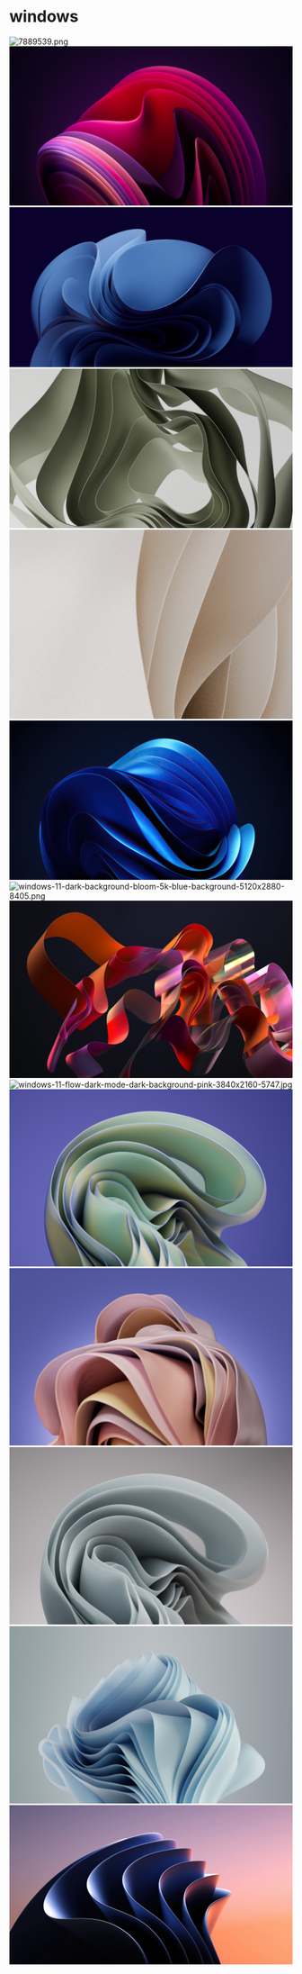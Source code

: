 # windows

<img src="7889539.png" alt="7889539.png">

<img src="7889565.jpg" alt="7889565.jpg">

<img src="blue-background-abstract-background-windows-11-3840x2160-8846.jpg" alt="blue-background-abstract-background-windows-11-3840x2160-8846.jpg">

<img src="photo-1735615479428-1e0e932daf62.png" alt="photo-1735615479428-1e0e932daf62.png">

<img src="photo-1740676176897-e4878ca7cecd.png" alt="photo-1740676176897-e4878ca7cecd.png">

<img src="windows-11-blue-background-dark-background-3840x2160-8228.jpg" alt="windows-11-blue-background-dark-background-3840x2160-8228.jpg">

<img src="windows-11-dark-background-bloom-5k-blue-background-5120x2880-8405.png" alt="windows-11-dark-background-bloom-5k-blue-background-5120x2880-8405.png">

<img src="windows-11-dark-mode-stock-official-dark-background-3840x2400-5669.jpg" alt="windows-11-dark-mode-stock-official-dark-background-3840x2400-5669.jpg">

<img src="windows-11-flow-dark-mode-dark-background-pink-3840x2160-5747.jpg" alt="windows-11-flow-dark-mode-dark-background-pink-3840x2160-5747.jpg">

<img src="windows-11-pantone-fresh-blue-background-stock-3840x2400-7186.jpg" alt="windows-11-pantone-fresh-blue-background-stock-3840x2400-7186.jpg">

<img src="windows-11-pantone-pink-blue-background-stock-3840x2400-7185.jpg" alt="windows-11-pantone-pink-blue-background-stock-3840x2400-7185.jpg">

<img src="windows-11-stock-official-light-3840x2400-5655.jpg" alt="windows-11-stock-official-light-3840x2400-5655.jpg">

<img src="windows-11-stock-official-light-3841x2400-5664.jpg" alt="windows-11-stock-official-light-3841x2400-5664.jpg">

<img src="windows-365-windows-11-3d-background-gradient-background-3640x2048-8634.jpg" alt="windows-365-windows-11-3d-background-gradient-background-3640x2048-8634.jpg">
